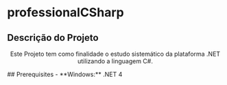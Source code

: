 # professionalCSharp
## Descrição do Projeto
<p align="center">
    Este Projeto tem como finalidade o estudo sistemático 
    da plataforma .NET utilizando a linguagem C#.
</p>
## Prerequisites
    - **Windows:** .NET 4
